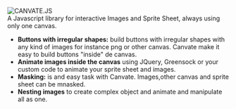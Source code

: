 
![CANVATE.JS](http://sakuracode.com/img/Ryu-github.svg)<br>
A Javascript library for interactive Images and Sprite Sheet, always using only one canvas.
- **Buttons with irregular shapes:** build buttons with irregular shapes with any kind of images for instance png or other canvas. Canvate make it easy to build buttons "inside" de canvas.
- **Animate images inside the canvas**  using JQuery, Greensock or your custom code to animate your sprite sheet and images.
- **Masking:** is and easy task with Canvate. Images,other canvas and sprite sheet can be mnasked.
- **Nesting images** to create complex object and animate and manipulate all as one.
